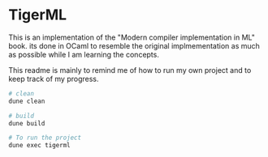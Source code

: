 # TigerML

This is an implementation of the "Modern compiler implementation in ML" book.
its done in OCaml to resemble the original implmementation as much as possible while I am
learning the concepts.

This readme is mainly to remind me of how to run my own project and to keep track of my progress.


```bash
# clean
dune clean

# build
dune build

# To run the project
dune exec tigerml
```

